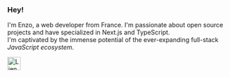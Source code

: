 ### Hey!

I'm Enzo, a web developer from France. I'm passionate about open source projects and have specialized in Next.js and TypeScript. 
<br />
I'm captivated by the immense potential of the ever-expanding full-stack *JavaScript ecosystem*.

<a href="mailto:enzo.bacqueyrisses@gmail.com"><img src="https://em-content.zobj.net/source/apple/354/love-letter_1f48c.png" width="30" height="30" alt="Lien vers email"></a>
